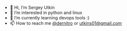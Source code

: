 - 👋 Hi, I’m Sergey Utkin
- 👀 I’m interested in python and linux
- 🌱 I’m currently learning devops tools :)
- 📫 How to reach me [@dernitro](https://t.me/dernitro) or utkins01@gmail.com
